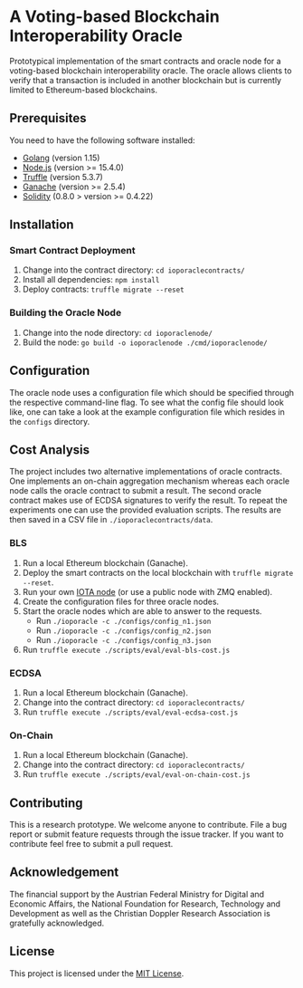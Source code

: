 # A Voting-based Blockchain Interoperability Oracle

Prototypical implementation of the smart contracts and oracle node for a voting-based blockchain interoperability oracle. The oracle allows  clients  to  verify  that  a  transaction  is  included  in  another  blockchain but is currently limited to Ethereum-based blockchains.

##  Prerequisites

You need to have the following software installed:
* [Golang](https://golang.org/doc/install) (version 1.15)
* [Node.js](https://nodejs.org/) (version >= 15.4.0)
* [Truffle](https://www.trufflesuite.com/truffle) (version 5.3.7)
* [Ganache](https://www.trufflesuite.com/ganache) (version >= 2.5.4)
* [Solidity](https://docs.soliditylang.org/en/latest/installing-solidity.html) (0.8.0 > version >= 0.4.22)

## Installation

### Smart Contract Deployment

1. Change into the contract directory: `cd ioporaclecontracts/`
2. Install all dependencies: `npm install`
3. Deploy contracts: `truffle migrate --reset`

### Building the Oracle Node

1. Change into the node directory: `cd ioporaclenode/`
2. Build the node: `go build -o ioporaclenode ./cmd/ioporaclenode/`

## Configuration

The oracle node uses a configuration file which should be specified through the respective command-line flag. To see what the config file should look like, one can take a look at the example configuration file which resides in the `configs` directory.

## Cost Analysis

The project includes two alternative implementations of oracle contracts. One implements an on-chain aggregation mechanism whereas each oracle node calls the oracle contract to submit a result. The second oracle contract makes use of ECDSA signatures to verify the result. To repeat the experiments one can use the provided evaluation scripts. The results are then saved in a CSV file in `./ioporaclecontracts/data`.

### BLS
1. Run a local Ethereum blockchain (Ganache).
2. Deploy the smart contracts on the local blockchain with `truffle migrate --reset`.
3. Run your own [IOTA node](https://github.com/gohornet/hornet) (or use a public node with ZMQ enabled).
4. Create the configuration files for three oracle nodes.
5. Start the oracle nodes which are able to answer to the requests.
	- Run `./ioporacle -c ./configs/config_n1.json`
	- Run `./ioporacle -c ./configs/config_n2.json`
	- Run `./ioporacle -c ./configs/config_n3.json`
6. Run `truffle execute ./scripts/eval/eval-bls-cost.js`

### ECDSA

1. Run a local Ethereum blockchain (Ganache).
2. Change into the contract directory: `cd ioporaclecontracts/`
3. Run `truffle execute ./scripts/eval/eval-ecdsa-cost.js`

### On-Chain

1. Run a local Ethereum blockchain (Ganache).
2. Change into the contract directory: `cd ioporaclecontracts/`
3. Run `truffle execute ./scripts/eval/eval-on-chain-cost.js`

## Contributing

This is a research prototype. We welcome anyone to contribute. File a bug report or submit feature requests through the issue tracker. If you want to contribute feel free to submit a pull request.

## Acknowledgement

The financial support by the Austrian Federal Ministry for Digital and Economic Affairs, the National Foundation for Research, Technology and Development as well as the Christian Doppler Research Association is gratefully acknowledged.

## License

This project is licensed under the [MIT License](LICENSE).
